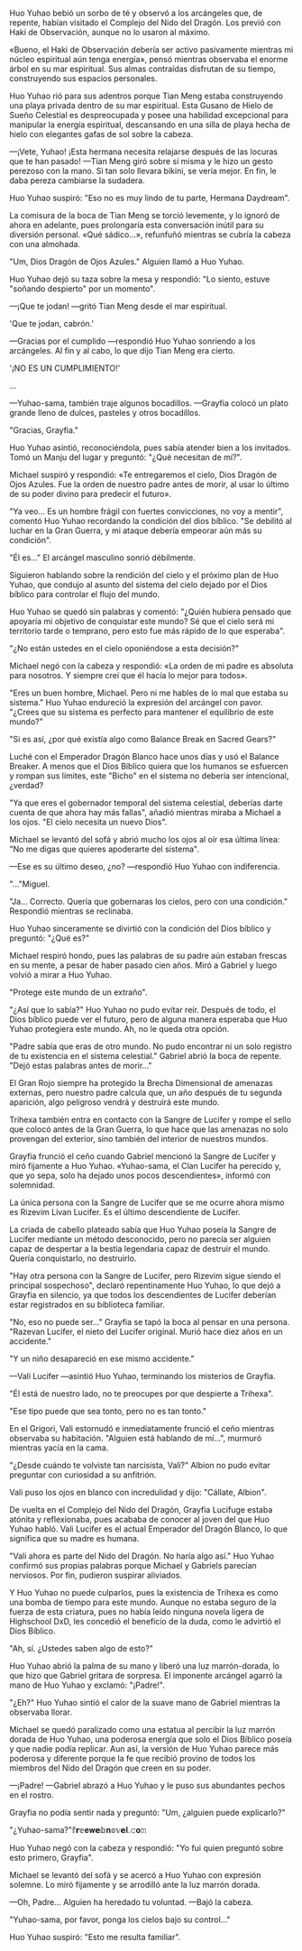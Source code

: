 
Huo Yuhao bebió un sorbo de té y observó a los arcángeles que, de repente, habían visitado el Complejo del Nido del Dragón. Los previó con Haki de Observación, aunque no lo usaron al máximo.

«Bueno, el Haki de Observación debería ser activo pasivamente mientras mi núcleo espiritual aún tenga energía», pensó mientras observaba el enorme árbol en su mar espiritual. Sus almas contraídas disfrutan de su tiempo, construyendo sus espacios personales.

Huo Yuhao rió para sus adentros porque Tian Meng estaba construyendo una playa privada dentro de su mar espiritual. Esta Gusano de Hielo de Sueño Celestial es despreocupada y posee una habilidad excepcional para manipular la energía espiritual, descansando en una silla de playa hecha de hielo con elegantes gafas de sol sobre la cabeza.

—¡Vete, Yuhao! ¡Esta hermana necesita relajarse después de las locuras que te han pasado! —Tian Meng giró sobre sí misma y le hizo un gesto perezoso con la mano. Si tan solo llevara bikini, se vería mejor. En fin, le daba pereza cambiarse la sudadera.

Huo Yuhao suspiró: "Eso no es muy lindo de tu parte, Hermana Daydream".

La comisura de la boca de Tian Meng se torció levemente, y lo ignoró de ahora en adelante, pues prolongaría esta conversación inútil para su diversión personal. «Qué sádico...», refunfuñó mientras se cubría la cabeza con una almohada.

"Um, Dios Dragón de Ojos Azules." Alguien llamó a Huo Yuhao.

Huo Yuhao dejó su taza sobre la mesa y respondió: "Lo siento, estuve "soñando despierto" por un momento".

—¡Que te jodan! —gritó Tian Meng desde el mar espiritual.

'Que te jodan, cabrón.'

—Gracias por el cumplido —respondió Huo Yuhao sonriendo a los arcángeles. Al fin y al cabo, lo que dijo Tian Meng era cierto.

'¡NO ES UN CUMPLIMIENTO!'

...

—Yuhao-sama, también traje algunos bocadillos. —Grayfia colocó un plato grande lleno de dulces, pasteles y otros bocadillos.

"Gracias, Grayfia."

Huo Yuhao asintió, reconociéndola, pues sabía atender bien a los invitados. Tomó un Manju del lugar y preguntó: "¿Qué necesitan de mí?".

Michael suspiró y respondió: «Te entregaremos el cielo, Dios Dragón de Ojos Azules. Fue la orden de nuestro padre antes de morir, al usar lo último de su poder divino para predecir el futuro».

"Ya veo... Es un hombre frágil con fuertes convicciones, no voy a mentir", comentó Huo Yuhao recordando la condición del dios bíblico. "Se debilitó al luchar en la Gran Guerra, y mi ataque debería empeorar aún más su condición".

"Él es..." El arcángel masculino sonrió débilmente.

Siguieron hablando sobre la rendición del cielo y el próximo plan de Huo Yuhao, que condujo al asunto del sistema del cielo dejado por el Dios bíblico para controlar el flujo del mundo.

Huo Yuhao se quedó sin palabras y comentó: "¿Quién hubiera pensado que apoyaría mi objetivo de conquistar este mundo? Sé que el cielo será mi territorio tarde o temprano, pero esto fue más rápido de lo que esperaba".

"¿No están ustedes en el cielo oponiéndose a esta decisión?"

Michael negó con la cabeza y respondió: «La orden de mi padre es absoluta para nosotros. Y siempre creí que él hacía lo mejor para todos».

"Eres un buen hombre, Michael. Pero ni me hables de lo mal que estaba su sistema." Huo Yuhao endureció la expresión del arcángel con pavor. "¿Crees que su sistema es perfecto para mantener el equilibrio de este mundo?"

"Si es así, ¿por qué existía algo como Balance Break en Sacred Gears?"

Luché con el Emperador Dragón Blanco hace unos días y usó el Balance Breaker. A menos que el Dios Bíblico quiera que los humanos se esfuercen y rompan sus límites, este "Bicho" en el sistema no debería ser intencional, ¿verdad?

"Ya que eres el gobernador temporal del sistema celestial, deberías darte cuenta de que ahora hay más fallas", añadió mientras miraba a Michael a los ojos. "El cielo necesita un nuevo Dios".

Michael se levantó del sofá y abrió mucho los ojos al oír esa última línea: "No me digas que quieres apoderarte del sistema".

—Ese es su último deseo, ¿no? —respondió Huo Yuhao con indiferencia.

"..."Miguel.

"Ja... Correcto. Quería que gobernaras los cielos, pero con una condición." Respondió mientras se reclinaba.

Huo Yuhao sinceramente se divirtió con la condición del Dios bíblico y preguntó: "¿Qué es?"

Michael respiró hondo, pues las palabras de su padre aún estaban frescas en su mente, a pesar de haber pasado cien años. Miró a Gabriel y luego volvió a mirar a Huo Yuhao.

"Protege este mundo de un extraño".

"¿Así que lo sabía?" Huo Yuhao no pudo evitar reír. Después de todo, el Dios bíblico puede ver el futuro, pero de alguna manera esperaba que Huo Yuhao protegiera este mundo. Ah, no le queda otra opción.

"Padre sabía que eras de otro mundo. No pudo encontrar ni un solo registro de tu existencia en el sistema celestial." Gabriel abrió la boca de repente. "Dejó estas palabras antes de morir..."

El Gran Rojo siempre ha protegido la Brecha Dimensional de amenazas externas, pero nuestro padre calcula que, un año después de tu segunda aparición, algo peligroso vendrá y destruirá este mundo.

Trihexa también entra en contacto con la Sangre de Lucifer y rompe el sello que colocó antes de la Gran Guerra, lo que hace que las amenazas no solo provengan del exterior, sino también del interior de nuestros mundos.

Grayfia frunció el ceño cuando Gabriel mencionó la Sangre de Lucifer y miró fijamente a Huo Yuhao. «Yuhao-sama, el Clan Lucifer ha perecido y, que yo sepa, solo ha dejado unos pocos descendientes», informó con solemnidad.

La única persona con la Sangre de Lucifer que se me ocurre ahora mismo es Rizevim Livan Lucifer. Es el último descendiente de Lucifer.

La criada de cabello plateado sabía que Huo Yuhao poseía la Sangre de Lucifer mediante un método desconocido, pero no parecía ser alguien capaz de despertar a la bestia legendaria capaz de destruir el mundo. Quería conquistarlo, no destruirlo.

"Hay otra persona con la Sangre de Lucifer, pero Rizevim sigue siendo el principal sospechoso", declaró repentinamente Huo Yuhao, lo que dejó a Grayfia en silencio, ya que todos los descendientes de Lucifer deberían estar registrados en su biblioteca familiar.

"No, eso no puede ser..." Grayfia se tapó la boca al pensar en una persona. "Razevan Lucifer, el nieto del Lucifer original. Murió hace diez años en un accidente."

"Y un niño desapareció en ese mismo accidente."

—Vali Lucifer —asintió Huo Yuhao, terminando los misterios de Grayfia.

"Él está de nuestro lado, no te preocupes por que despierte a Trihexa".

"Ese tipo puede que sea tonto, pero no es tan tonto."

En el Grigori, Vali estornudó e inmediatamente frunció el ceño mientras observaba su habitación. "Alguien está hablando de mí...", murmuró mientras yacía en la cama.

"¿Desde cuándo te volviste tan narcisista, Vali?" Albion no pudo evitar preguntar con curiosidad a su anfitrión.

Vali puso los ojos en blanco con incredulidad y dijo: "Cállate, Albion".

De vuelta en el Complejo del Nido del Dragón, Grayfia Lucifuge estaba atónita y reflexionaba, pues acababa de conocer al joven del que Huo Yuhao habló. Vali Lucifer es el actual Emperador del Dragón Blanco, lo que significa que su madre es humana.

"Vali ahora es parte del Nido del Dragón. No haría algo así." Huo Yuhao confirmó sus propias palabras porque Michael y Gabriels parecían nerviosos. Por fin, pudieron suspirar aliviados.

Y Huo Yuhao no puede culparlos, pues la existencia de Trihexa es como una bomba de tiempo para este mundo. Aunque no estaba seguro de la fuerza de esta criatura, pues no había leído ninguna novela ligera de Highschool DxD, les concedió el beneficio de la duda, como le advirtió el Dios Bíblico.

"Ah, sí. ¿Ustedes saben algo de esto?"

Huo Yuhao abrió la palma de su mano y liberó una luz marrón-dorada, lo que hizo que Gabriel gritara de sorpresa. El imponente arcángel agarró la mano de Huo Yuhao y exclamó: "¡Padre!".

"¿Eh?" Huo Yuhao sintió el calor de la suave mano de Gabriel mientras la observaba llorar.

Michael se quedó paralizado como una estatua al percibir la luz marrón dorada de Huo Yuhao, una poderosa energía que solo el Dios Bíblico poseía y que nadie podía replicar. Aun así, la versión de Huo Yuhao parece más poderosa y diferente porque la fe que recibió provino de todos los miembros del Nido del Dragón que creen en su poder.

—¡Padre! —Gabriel abrazó a Huo Yuhao y le puso sus abundantes pechos en el rostro.

Grayfia no podía sentir nada y preguntó: "Um, ¿alguien puede explicarlo?"

"¿Yuhao-sama?"𝕗𝗿𝕖𝐞𝐰𝗲𝕓𝐧𝕠𝕧𝗲𝐥.𝚌𝐨𝚖

Huo Yuhao negó con la cabeza y respondió: "Yo fui quien preguntó sobre esto primero, Grayfia".

Michael se levantó del sofá y se acercó a Huo Yuhao con expresión solemne. Lo miró fijamente y se arrodilló ante la luz marrón dorada.

—Oh, Padre... Alguien ha heredado tu voluntad. —Bajó la cabeza.

"Yuhao-sama, por favor, ponga los cielos bajo su control..."

Huo Yuhao suspiró: "Esto me resulta familiar".